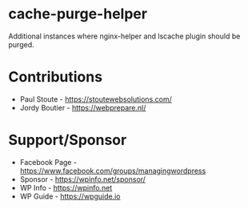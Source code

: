 # cache-purge-helper
Additional instances where nginx-helper and lscache plugin should be purged.

# Contributions
* Paul Stoute - https://stoutewebsolutions.com/
* Jordy Boutier - https://webprepare.nl/

# Support/Sponsor
* Facebook Page - https://www.facebook.com/groups/managingwordpress
* Sponsor - https://wpinfo.net/sponsor/
* WP Info - https://wpinfo.net
* WP Guide - https://wpguide.io
